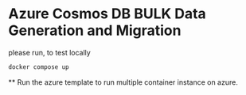 # Azure Cosmos DB BULK Data Generation and Migration

please run, to test locally

```bash
docker compose up 
```

** Run the azure template to run multiple container instance on azure.